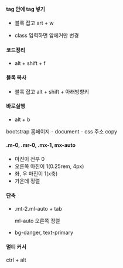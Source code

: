 #### tag 안에 tag 넣기

* 블록 잡고 art + w 

* class 입력하면 앞에거만 변경

#### 코드정리

* alt + shift + f



#### 블록 복사

* 블록 잡고 alt + shift + 아래방향키



#### 바로실행

* alt + b

bootstrap 홈페이지 - document - css 주소 copy



#### .m-0, .mr-0, .mx-1, mx-auto

* 마진이 전부 0
* 오른쪽 마진이 1(0.25rem, 4px)
* 좌, 우 마진이 1(x축)
* 가운데 정렬



#### 단축

* .mt-2.ml-auto + tab

  <div class="mt-2 ml-auto">ml-auto 오른쪽 정렬</div>

* bg-danger, text-primary



#### 멀티 커서

ctrl + alt